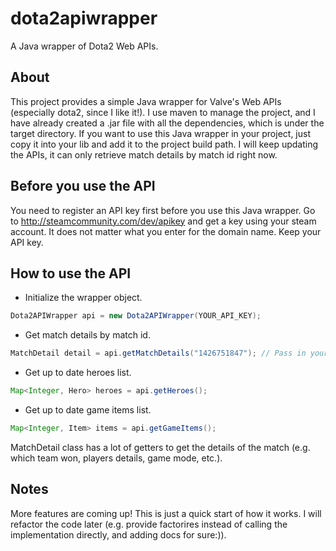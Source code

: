 # dota2apiwrapper
A Java wrapper of Dota2 Web APIs.

## About
This project provides a simple Java wrapper for Valve's Web APIs (especially dota2, since I like it!). I use maven to manage the project, and I have already created a .jar file with all the dependencies, which is under the target directory. If you want to use this Java wrapper in your project, just copy it into your lib and add it to the project build path. I will keep updating the APIs, it can only retrieve match details by match id right now.

## Before you use the API
You need to register an API key first before you use this Java wrapper. Go to http://steamcommunity.com/dev/apikey and get a key using your steam account. It does not matter what you enter for the domain name. Keep your API key.

## How to use the API
- Initialize the wrapper object.
```java
Dota2APIWrapper api = new Dota2APIWrapper(YOUR_API_KEY);
```
- Get match details by match id.
```java
MatchDetail detail = api.getMatchDetails("1426751847"); // Pass in your match id as a String.
```
- Get up to date heroes list.
```java
Map<Integer, Hero> heroes = api.getHeroes();
```
- Get up to date game items list.
```java
Map<Integer, Item> items = api.getGameItems();
```
MatchDetail class has a lot of getters to get the details of the match (e.g. which team won, players details, game mode, etc.).

## Notes
More features are coming up! This is just a quick start of how it works. I will refactor the code later (e.g. provide factorires instead of calling the implementation directly, and adding docs for sure:)).
